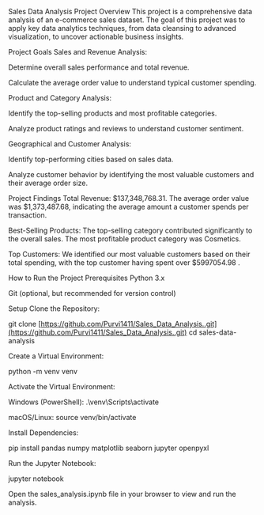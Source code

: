 Sales Data Analysis
Project Overview
This project is a comprehensive data analysis of an e-commerce sales dataset. The goal of this project was to apply key data analytics techniques, from data cleansing to advanced visualization, to uncover actionable business insights.

Project Goals
Sales and Revenue Analysis:

Determine overall sales performance and total revenue.

Calculate the average order value to understand typical customer spending.

Product and Category Analysis:

Identify the top-selling products and most profitable categories.

Analyze product ratings and reviews to understand customer sentiment.

Geographical and Customer Analysis:

Identify top-performing cities based on sales data.

Analyze customer behavior by identifying the most valuable customers and their average order size.

Project Findings
Total Revenue: $137,348,768.31. The average order value was $1,373,487.68, indicating the average amount a customer spends per transaction.

Best-Selling Products: The top-selling category contributed significantly to the overall sales. The most profitable product category was Cosmetics.

Top Customers: We identified our most valuable customers based on their total spending, with the top customer having spent over $5997054.98 .

How to Run the Project
Prerequisites
Python 3.x

Git (optional, but recommended for version control)

Setup
Clone the Repository:

git clone [https://github.com/Purvi1411/Sales_Data_Analysis..git](https://github.com/Purvi1411/Sales_Data_Analysis..git)
cd sales-data-analysis

Create a Virtual Environment:

python -m venv venv

Activate the Virtual Environment:

Windows (PowerShell): .\venv\Scripts\activate

macOS/Linux: source venv/bin/activate

Install Dependencies:

pip install pandas numpy matplotlib seaborn jupyter openpyxl

Run the Jupyter Notebook:

jupyter notebook

Open the sales_analysis.ipynb file in your browser to view and run the analysis.